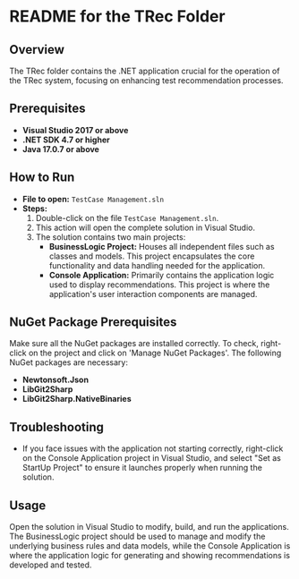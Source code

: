 
# README for the TRec Folder

## Overview
The TRec folder contains the .NET application crucial for the operation of the TRec system, focusing on enhancing test recommendation processes.

## Prerequisites
- **Visual Studio 2017 or above**
- **.NET SDK 4.7 or higher**
- **Java 17.0.7 or above**


## How to Run
- **File to open:** `TestCase Management.sln`
- **Steps:**
  1. Double-click on the file `TestCase Management.sln`.
  2. This action will open the complete solution in Visual Studio.
  3. The solution contains two main projects:
     - **BusinessLogic Project:** Houses all independent files such as classes and models. This project encapsulates the core functionality and data handling needed for the application.
     - **Console Application:** Primarily contains the application logic used to display recommendations. This project is where the application's user interaction components are managed.

## NuGet Package Prerequisites
Make sure all the NuGet packages are installed correctly. To check, right-click on the project and click on 'Manage NuGet Packages'. The following NuGet packages are necessary:

- **Newtonsoft.Json**
- **LibGit2Sharp**
- **LibGit2Sharp.NativeBinaries**

## Troubleshooting
- If you face issues with the application not starting correctly, right-click on the Console Application project in Visual Studio, and select "Set as StartUp Project" to ensure it launches properly when running the solution.

## Usage
Open the solution in Visual Studio to modify, build, and run the applications. The BusinessLogic project should be used to manage and modify the underlying business rules and data models, while the Console Application is where the application logic for generating and showing recommendations is developed and tested.
